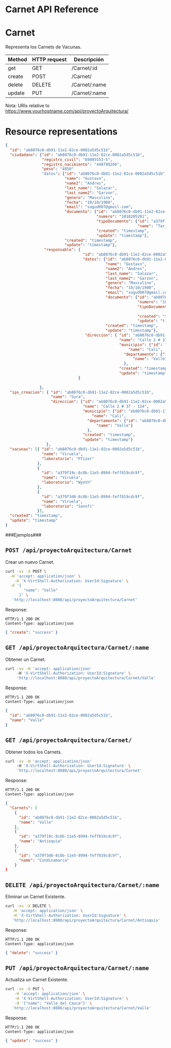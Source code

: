 Carnet API Reference
====================

Carnet
====
Representa los Carnets de Vacunas.

| Method | HTTP request | Descripción |
| --- | --- | ---- |
| get | GET | /Carnet/:id | Obtiene una Carnet por ID. |
| create | POST | /Carnet/ | Ingresar un nuevo Carnet. |
| delete | DELETE | /Carnet/:name | Elimina un Carnet Existente. |
| update | PUT | /Carnet/:name | Actualiza un Carnet Existente. |

Nota:
URIs relative to https://www.yourhostname.com/api/proyectoArquitectura/

Resource representations
========================
```json
{
  "id": "ab8076c0-db91-11e2-82ce-0002a5d5c51b",
  "ciudadano": {"id": "ab8076c0-db91-11e2-82ce-0002a5d5c51b",
                "registro_civil": "89895553-5",
                "registro_nacimiento": "448798266",
                "peso": "4850"
                "datos": {"id": "ab8076c0-db91-11e2-82ce-0002a5d5c51b",
                          "name": "Gustavo",
                          "name2": "Andres",
                          "last_name": "Salazar",
                          "last_name2": "Garzon",
                          "genero": "Masculino",
                          "fecha": "10/10/1900",
                          "email": "sogud007@gmail.com",
                          "documento": {"id": "ab8076c0-db91-11e2-82ce-0002a5d5c51b",
                                        "numero": "1010205201",
                                        "tipoDocumento": {"id": "a379f19c-8c8b-11e5-8994-feff819cdc9f", 
                                                          "name": "Tarjeta_Identidad"},
                                        "created": "timestamp",
                                        "update": "timestamp"},
                          "created": "timestamp",
                          "update": "timestamp"},
                 "responsable": {
                                  "id": "ab8076c0-db91-11e2-82ce-0002a5d5c51b",
                                  "datos": {"id": "ab8076c0-db91-11e2-82ce-0002a5d5c51b",
                                            "name": "Gustavo",
                                            "name2": "Andres",
                                            "last_name": "Salazar",
                                            "last_name2": "Garzon",
                                            "genero": "Masculino",
                                            "fecha": "10/10/1900",
                                            "email": "sogud007@gmail.com",
                                            "documento": {"id": "ab8076c0-db91-11e2-82ce-0002a5d5c51b",
                                                          "numero": "1010205201",
                                                          "tipoDocumento": {"id": "a379f19c-8c8b-11e5-8994-feff819cdc9f", 
                                                                            "name": "Tarjeta_Identidad"},
                                                          "created": "timestamp",
                                                          "update": "timestamp"},
                                            "created": "timestamp",
                                            "update": "timestamp"},
                                   "direccion": { "id": "ab8076c0-db91-11e2-82ce-0002a5d5c51b",
                                                  "name": "Calle 2 # 37 - 124",
                                                  "municipio": {"id": "ab8076c0-db91-11e2-82ce-0002a5d5c51b", 
                                                      "name": "Cali", 
                                                    "departamento": {"id": "ab8076c0-db91-11e2-82ce-0002a5d5c51b", 
                                                        "name": "Valle"}
                                                    },
                                                  "created": "timestamp",
                                                  "update": "timestamp"}
                                }
                
               },
  "ips_creacion": { "id": "ab8076c0-db91-11e2-82ce-0002a5d5c51b",
                    "name": "Sura",
                    "direccion": {"id": "ab8076c0-db91-11e2-82ce-0002a5d5c51b",
                                  "name": "Calle 2 # 37 - 124",
                                  "municipio": {"id": "ab8076c0-db91-11e2-82ce-0002a5d5c51b", 
                                      "name": "Cali",
                                    "departamento": {"id": "ab8076c0-db91-11e2-82ce-0002a5d5c51b", 
                                        "name": "Valle"}
                                    },
                                  "created": "timestamp",
                                  "update": "timestamp"}
                  },
  "vacunas": [{ "id": "ab8076c0-db91-11e2-82ce-0002a5d5c51b",
                "name": "Viruela",
                "laboratorio": "Pfizer"
              },
              {
                "id": "a379f19c-8c8b-11e5-8994-feff819cdc9f",
                "name": "Viruela",
                "laboratorio": "Wyeth"
              },
              {
                "id": "a379f3d6-8c8b-11e5-8994-feff819cdc9f",
                "name": "Viruela",
                "laboratorio": "Sanofi"
              }],
  "created": "timestamp",
  "update": "timestamp"
}
```

###Ejemplos###

`POST /api/proyectoArquitectura/Carnet`
--------------------------------------------

Crear un nuevo Carnet.

```sh
curl -sv -X POST \
  -H 'accept: application/json' \
    -H 'X-VirtShell-Authorization: UserId:Signature' \
  -d '{ 
        "name": "Valle"
      }' \
   'http://localhost:8080/api/proyectoArquitectura/Carnet'
```

Response:
```
HTTP/1.1 200 OK
Content-Type: application/json
```
```json
{ "create": "success" }
```

`GET /api/proyectoArquitectura/Carnet/:name`
----------------------------------------------

Obtener un Carnet.

```sh
curl -sv -H 'accept: application/json' 
     -H 'X-VirtShell-Authorization: UserId:Signature' \ 
     'http://localhost:8080/api/proyectoArquitectura/Carnet/Valle'
```

Response:
```
HTTP/1.1 200 OK
Content-Type: application/json
```
```json
{
  "id": "ab8076c0-db91-11e2-82ce-0002a5d5c51b",
  "name": "Valle"
}
```

`GET /api/proyectoArquitectura/Carnet/`
----------------------------------------------

Obtener todos los Carnets.

```sh
curl -sv -H 'accept: application/json' 
     -H 'X-VirtShell-Authorization: UserId:Signature' \ 
     'http://localhost:8080/api/proyectoArquitectura/Carnet'
```

Response:
```
HTTP/1.1 200 OK
Content-Type: application/json
```
```json
{
  "Carnets": [
    {
      "id": "ab8076c0-db91-11e2-82ce-0002a5d5c51b",
      "name": "Valle"
    },
    {
      "id": "a379f19c-8c8b-11e5-8994-feff819cdc9f",
      "name": "Antioquia"
    },
    {
      "id": "a379f3d6-8c8b-11e5-8994-feff819cdc9f",
      "name": "Cundinamarca"
    }
}
```

`DELETE /api/proyectoArquitectura/Carnet/:name`
----------------------------------------------
Eliminar un Carnet Existente.

```sh
curl -sv -X DELETE \
   -H 'accept: application/json' \
   -H 'X-VirtShell-Authorization: UserId:Signature' \
   'http://localhost:8080/api/proyectoArquitectura/Carnet/Antioquia'
```

Response:
```
HTTP/1.1 200 OK
Content-Type: application/json
```
```json
{ "delete": "success" }
```

`PUT /api/proyectoArquitectura/Carnet/:name`
----------------------------------------------

Actualiza un Carnet Existente.

```sh
curl -sv -X PUT \
	-H 'accept: application/json' \
   	-H 'X-VirtShell-Authorization: UserId:Signature' \
	-d '{"name": "Valle_del_Cauca"}' \
   'http://localhost:8080/api/proyectoArquitectura/Carnet/Valle'
```

Response:
```
HTTP/1.1 200 OK
Content-Type: application/json
```
```json
{ "update": "success" }
```
